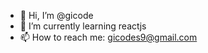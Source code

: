 - 👋 Hi, I’m @gicode
- 🌱 I’m currently learning reactjs
- 📫 How to reach me: gicodes9@gmail.com
<!---
gicodes/gicodes is a ✨ special ✨ repository because its `README.md` (this file) appears on your GitHub profile.
You can click the Preview link to take a look at your changes.
--->
